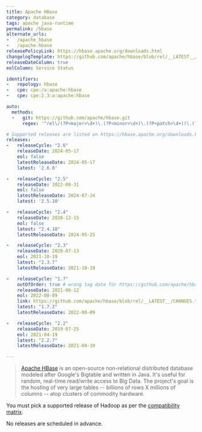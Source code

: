 ```yaml
---
title: Apache HBase
category: database
tags: apache java-runtime
permalink: /hbase
alternate_urls:
-   /apache_hbase
-   /apache-hbase
releasePolicyLink: https://hbase.apache.org/downloads.html
changelogTemplate: https://github.com/apache/hbase/blob/rel/__LATEST__/RELEASENOTES.md
releaseDateColumn: true
eolColumn: Service Status

identifiers:
-   repology: hbase
-   cpe: cpe:/a:apache:hbase
-   cpe: cpe:2.3:a:apache:hbase

auto:
  methods:
  -   git: https://github.com/apache/hbase.git
      regex: '^rel\/(?P<major>\d+)\.(?P<minor>\d+)\.(?P<patch>\d+)(\.(?P<tiny>\d+))?$'

# Supported releases are listed on https://hbase.apache.org/downloads.html
releases:
-   releaseCycle: "2.6"
    releaseDate: 2024-05-17
    eol: false
    latestReleaseDate: 2024-05-17
    latest: '2.6.0'

-   releaseCycle: "2.5"
    releaseDate: 2022-08-31
    eol: false
    latestReleaseDate: 2024-07-24
    latest: '2.5.10'

-   releaseCycle: "2.4"
    releaseDate: 2020-12-15
    eol: false
    latest: "2.4.18"
    latestReleaseDate: 2024-05-25

-   releaseCycle: "2.3"
    releaseDate: 2020-07-13
    eol: 2021-10-19
    latest: "2.3.7"
    latestReleaseDate: 2021-10-19

-   releaseCycle: "1.7"
    outOfOrder: true # wrong tag date for https://github.com/apache/hbase/releases/tag/rel%2F1.7.0
    releaseDate: 2021-06-12
    eol: 2022-08-09
    link: https://github.com/apache/hbase/blob/rel/__LATEST__/CHANGES.txt
    latest: "1.7.2"
    latestReleaseDate: 2022-08-09

-   releaseCycle: "2.2"
    releaseDate: 2019-07-25
    eol: 2021-04-19
    latest: "2.2.7"
    latestReleaseDate: 2021-04-19

---
```


> [Apache HBase](https://hbase.apache.org/) is an open-source non-relational distributed database
> modeled after Google's Bigtable and written in Java. It's useful for random, real-time read/write
> access to Big Data. The project's goal is the hosting of very large tables -- billions of rows X
> millions of columns -- atop clusters of commodity hardware.

You must pick a supported release of Hadoop as per the [compatibility matrix](https://hbase.apache.org/book.html#hadoop).

No releases are scheduled in advance.
